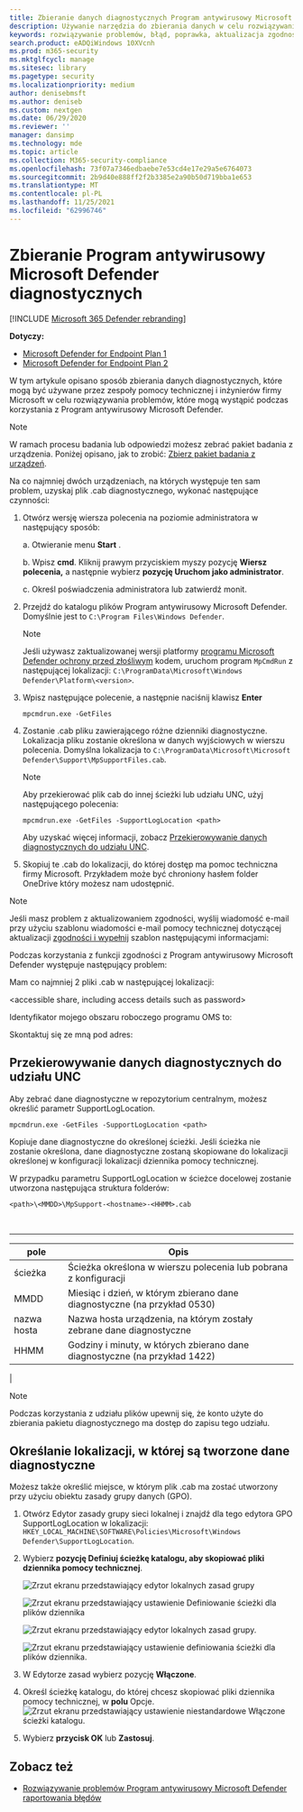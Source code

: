 ```yaml
---
title: Zbieranie danych diagnostycznych Program antywirusowy Microsoft Defender
description: Używanie narzędzia do zbierania danych w celu rozwiązywania problemów z Program antywirusowy Microsoft Defender
keywords: rozwiązywanie problemów, błąd, poprawka, aktualizacja zgodności, oms, monitor, raport, Microsoft Defender av, obiekt zasad grupy, ustawienie, dane diagnostyczne
search.product: eADQiWindows 10XVcnh
ms.prod: m365-security
ms.mktglfcycl: manage
ms.sitesec: library
ms.pagetype: security
ms.localizationpriority: medium
author: denisebmsft
ms.author: deniseb
ms.custom: nextgen
ms.date: 06/29/2020
ms.reviewer: ''
manager: dansimp
ms.technology: mde
ms.topic: article
ms.collection: M365-security-compliance
ms.openlocfilehash: 73f07a7346edbaebe7e53cd4e17e29a5e6764073
ms.sourcegitcommit: 2b9d40e888ff2f2b3385e2a90b50d719bba1e653
ms.translationtype: MT
ms.contentlocale: pl-PL
ms.lasthandoff: 11/25/2021
ms.locfileid: "62996746"
---
```

# <a name="collect-microsoft-defender-antivirus-diagnostic-data"></a>Zbieranie Program antywirusowy Microsoft Defender diagnostycznych

[!INCLUDE [Microsoft 365 Defender rebranding](../../includes/microsoft-defender.md)]


**Dotyczy:**

- [Microsoft Defender for Endpoint Plan 1](https://go.microsoft.com/fwlink/p/?linkid=2154037)
- [Microsoft Defender for Endpoint Plan 2](https://go.microsoft.com/fwlink/p/?linkid=2154037)

W tym artykule opisano sposób zbierania danych diagnostycznych, które mogą być używane przez zespoły pomocy technicznej i inżynierów firmy Microsoft w celu rozwiązywania problemów, które mogą wystąpić podczas korzystania z Program antywirusowy Microsoft Defender.

> [!NOTE]
> W ramach procesu badania lub odpowiedzi możesz zebrać pakiet badania z urządzenia. Poniżej opisano, jak to zrobić: [Zbierz pakiet badania z urządzeń](/windows/security/threat-protection/microsoft-defender-atp/respond-machine-alerts#collect-investigation-package-from-devices).

Na co najmniej dwóch urządzeniach, na których występuje ten sam problem, uzyskaj plik .cab diagnostycznego, wykonać następujące czynności:

1. Otwórz wersję wiersza polecenia na poziomie administratora w następujący sposób:

    a. Otwieranie menu **Start** .

    b. Wpisz **cmd**. Kliknij prawym przyciskiem myszy pozycję **Wiersz polecenia,** a następnie wybierz **pozycję Uruchom jako administrator**.

    c. Określ poświadczenia administratora lub zatwierdź monit.

2. Przejdź do katalogu plików Program antywirusowy Microsoft Defender. Domyślnie jest to `C:\Program Files\Windows Defender`.

   > [!NOTE]
   > Jeśli używasz zaktualizowanej wersji platformy [programu Microsoft Defender ochrony przed złośliwym](https://support.microsoft.com/help/4052623/update-for-microsoft-defender-antimalware-platform) kodem, uruchom program `MpCmdRun` z następującej lokalizacji: `C:\ProgramData\Microsoft\Windows Defender\Platform\<version>`.

3. Wpisz następujące polecenie, a następnie naciśnij klawisz **Enter**

    ```Dos
    mpcmdrun.exe -GetFiles
    ```

4. Zostanie .cab pliku zawierającego różne dzienniki diagnostyczne. Lokalizacja pliku zostanie określona w danych wyjściowych w wierszu polecenia. Domyślna lokalizacja to `C:\ProgramData\Microsoft\Microsoft Defender\Support\MpSupportFiles.cab`.

   > [!NOTE]
   > Aby przekierować plik cab do innej ścieżki lub udziału UNC, użyj następującego polecenia:
   >
   > `mpcmdrun.exe -GetFiles -SupportLogLocation <path>`
   >
   > Aby uzyskać więcej informacji, zobacz [Przekierowywanie danych diagnostycznych do udziału UNC](#redirect-diagnostic-data-to-a-unc-share).

5. Skopiuj te .cab do lokalizacji, do której dostęp ma pomoc techniczna firmy Microsoft. Przykładem może być chroniony hasłem folder OneDrive który możesz nam udostępnić.

> [!NOTE]
> Jeśli masz problem z aktualizowaniem zgodności, wyślij wiadomość e-mail przy użyciu szablonu wiadomości e-mail pomocy technicznej dotyczącej aktualizacji <a href="mailto:ucsupport@microsoft.com?subject=WDAV assessment issue&body=I%20am%20encountering%20the%20following%20issue%20when%20using%20Windows%20Defender%20AV%20in%20Update%20Compliance%3a%20%0d%0aI%20have%20provided%20at%20least%202%20support%20.cab%20files%20at%20the%20following%20location%3a%20%3Caccessible%20share%2c%20including%20access%20details%20such%20as%20password%3E%0d%0aMy%20OMS%20workspace%20ID%20is%3a%20%0d%0aPlease%20contact%20me%20at%3a">zgodności i wypełnij</a> szablon następującymi informacjami:
>
> Podczas korzystania z funkcji zgodności z Program antywirusowy Microsoft Defender występuje następujący problem:
>
> Mam co najmniej 2 pliki .cab w następującej lokalizacji:
>
> \<accessible share, including access details such as password\>
>
> Identyfikator mojego obszaru roboczego programu OMS to:
>
> Skontaktuj się ze mną pod adres:

## <a name="redirect-diagnostic-data-to-a-unc-share"></a>Przekierowywanie danych diagnostycznych do udziału UNC

Aby zebrać dane diagnostyczne w repozytorium centralnym, możesz określić parametr SupportLogLocation.

```Dos
mpcmdrun.exe -GetFiles -SupportLogLocation <path>
```

Kopiuje dane diagnostyczne do określonej ścieżki. Jeśli ścieżka nie zostanie określona, dane diagnostyczne zostaną skopiowane do lokalizacji określonej w konfiguracji lokalizacji dziennika pomocy technicznej.

W przypadku parametru SupportLogLocation w ścieżce docelowej zostanie utworzona następująca struktura folderów:

```Dos
<path>\<MMDD>\MpSupport-<hostname>-<HHMM>.cab
```

<br>

****

|pole|Opis|
|---|---|
|ścieżka|Ścieżka określona w wierszu polecenia lub pobrana z konfiguracji|
|MMDD|Miesiąc i dzień, w którym zbierano dane diagnostyczne (na przykład 0530)|
|nazwa hosta|Nazwa hosta urządzenia, na którym zostały zebrane dane diagnostyczne|
|HHMM|Godziny i minuty, w których zbierano dane diagnostyczne (na przykład 1422)|
|

> [!NOTE]
> Podczas korzystania z udziału plików upewnij się, że konto użyte do zbierania pakietu diagnostycznego ma dostęp do zapisu tego udziału.

## <a name="specify-location-where-diagnostic-data-is-created"></a>Określanie lokalizacji, w której są tworzone dane diagnostyczne

Możesz także określić miejsce, w którym plik .cab ma zostać utworzony przy użyciu obiektu zasady grupy danych (GPO).

1. Otwórz Edytor zasady grupy sieci lokalnej i znajdź dla tego edytora GPO SupportLogLocation w lokalizacji: `HKEY_LOCAL_MACHINE\SOFTWARE\Policies\Microsoft\Windows Defender\SupportLogLocation`.

2. Wybierz **pozycję Definiuj ścieżkę katalogu, aby skopiować pliki dziennika pomocy technicznej**.

   ![Zrzut ekranu przedstawiający edytor lokalnych zasad grupy](images/GPO1-SupportLogLocationDefender.png)

   ![Zrzut ekranu przedstawiający ustawienie Definiowanie ścieżki dla plików dziennika](images/GPO2-SupportLogLocationGPPage.png)

    ![Zrzut ekranu przedstawiający edytor lokalnych zasad grupy.](images/GPO1-SupportLogLocationDefender.png)  
        
     ![Zrzut ekranu przedstawiający ustawienie definiowania ścieżki dla plików dziennika.](images/GPO2-SupportLogLocationGPPage.png)  
3. W Edytorze zasad wybierz pozycję **Włączone**.

4. Określ ścieżkę katalogu, do której chcesz skopiować pliki dziennika pomocy technicznej, w **polu** Opcje.
     ![Zrzut ekranu przedstawiający ustawienie niestandardowe Włączone ścieżki katalogu.](images/GPO3-SupportLogLocationGPPageEnabledExample.png) 
5. Wybierz **przycisk OK** lub **Zastosuj**.

## <a name="see-also"></a>Zobacz też

- [Rozwiązywanie problemów Program antywirusowy Microsoft Defender raportowania błędów](troubleshoot-reporting.md)

